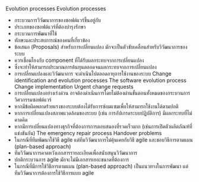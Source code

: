Evolution processes
Evolution processes
*	กระบวนการวิวัฒนาการของซอฟต์แวร์ขึ้นอยู่กับ
*	ประเภทของซอฟต์แวร์ที่ต้องบำรุงรักษา
*	กระบวนการพัฒนาที่ใช้
*	ทักษะและประสบการณ์ของคนที่เกี่ยวข้อง
*	ข้อเสนอ (Proposals) สำหรับการเปลี่ยนแปลง มักจะเป็นตัวขับเคลื่อนสำหรับวิวัฒนาการของระบบ
*	ควรเชื่อมโยงกับ component ที่ได้รับผลกระทบจากการเปลี่ยนแปลง 
*	ซึ่งจะทำให้สามารถประมาณการต้นทุนตลอดจนผลกระทบจากการเปลี่ยนแปลง
*	การเปลี่ยนแปลงและวิวัฒนาการ จะดำเนินไปตลอดอายุการใช้งานของระบบ
Change identification and evolution processes 
The software evolution process 
Change implementation 
Urgent change requests
*	การเปลี่ยนแปลงอย่างเร่งด่วน อาจต้องดำเนินการโดยไม่ต้องผ่านขั้นตอนทั้งหมดของกระบวนการวิศวกรรมซอฟต์แวร์
*	หากมีข้อผิดพลาดร้ายแรงของระบบต้องได้รับการซ่อมแซมเพื่อให้สามารถใช้งานได้ตามปกติ
*	หากการเปลี่ยนแปลงสภาพแวดล้อมของระบบ (เช่น การอัปเกรดระบบปฏิบัติการ) มีผลกระทบที่ไม่คาดคิด
*	หากมีการเปลี่ยนแปลงทางธุรกิจที่ต้องการการตอบสนองที่รวดเร็วมาก (เช่นการเปิดตัวผลิตภัณฑ์ที่แข่งขันกัน)
The emergency repair process
Handover problems
*	ในกรณีที่ทีมพัฒนาใช้วิธี agile แต่ทีมวิวัฒนาการไม่คุ้นเคยกับวิธี agile และชอบวิธีการตามแผน (plan-based approach)
*	ทีมวิวัฒนาการคาดหวังเอกสารรายละเอียดเพื่อสนับสนุนวิวัฒนาการ
*	ปกติกระบวนการ agile มักจะไม่มีเอกสารเยอะขนาดที่ต้องการ
*	ในกรณีที่มีการใช้วิธีการตามแผน (plan-based approach) เป็นแนวทางในการพัฒนา แต่ทีมวิวัฒนาการต้องการใช้วิธีการแบบ  agile 
